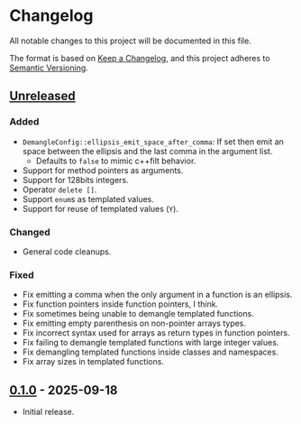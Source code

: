 # Changelog

All notable changes to this project will be documented in this file.

The format is based on [Keep a Changelog](https://keepachangelog.com/en/1.1.0/),
and this project adheres to [Semantic Versioning](https://semver.org/spec/v2.0.0.html).

## [Unreleased]

### Added

- `DemangleConfig::ellipsis_emit_space_after_comma`: If set then emit an space
  between the ellipsis and the last comma in the argument list.
  - Defaults to `false` to mimic c++filt behavior.
- Support for method pointers as arguments.
- Support for 128bits integers.
- Operator `delete []`.
- Support `enum`s as templated values.
- Support for reuse of templated values (`Y`).

### Changed

- General code cleanups.

### Fixed

- Fix emitting a comma when the only argument in a function is an ellipsis.
- Fix function pointers inside function pointers, I think.
- Fix sometimes being unable to demangle templated functions.
- Fix emitting empty parenthesis on non-pointer arrays types.
- Fix incorrect syntax used for arrays as return types in function pointers.
- Fix failing to demangle templated functions with large integer values.
- Fix demangling templated functions inside classes and namespaces.
- Fix array sizes in templated functions.

## [0.1.0] - 2025-09-18

- Initial release.

[unreleased]: https://github.com/Decompollaborate/gnuv2_demangle/compare/0.1.0...main
[0.1.0]: https://github.com/Decompollaborate/gnuv2_demangle/releases/tag/0.1.0
